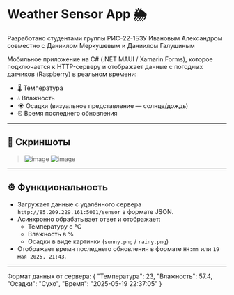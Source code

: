 # Weather Sensor App 🌦️ 
Разработано студентами группы РИС-22-1БЗУ Ивановым Александром совместно с Даниилом Меркушевым и Даниилом Галушиным

Мобильное приложение на C# (.NET MAUI / Xamarin.Forms), которое подключается к HTTP-серверу и отображает данные с погодных датчиков (Raspberry) в реальном времени:

- 🌡️ Температура
- 💧 Влажность
- ☀️ Осадки (визуальное представление — солнце/дождь)
- ⏰ Время последнего обновления

---

## 📱 Скриншоты

> ![image](https://github.com/user-attachments/assets/1a1ffb39-c687-4269-a2fb-4c50b9631b27)
> ![image](https://github.com/user-attachments/assets/64ac23bf-bf20-4ca0-81ba-794d4bb52d54)



---

## ⚙️ Функциональность

- Загружает данные с удалённого сервера `http://85.209.229.161:5001/sensor` в формате JSON.
- Асинхронно обрабатывает ответ и отображает:
  - Температуру с °C
  - Влажность в %
  - Осадки в виде картинки (`sunny.png` / `rainy.png`)
- Отображает время последнего обновления в формате `HH:mm` или `19 мая 2025, 21:43`.

---

Формат данных от сервера:
{
  "Температура": 23,
  "Влажность": 57.4,
  "Осадки": "Сухо",
  "Время": "2025-05-19 22:37:05"
}

